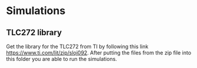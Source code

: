 # Simulations

## TLC272 library
Get the library for the TLC272 from TI by following this link https://www.ti.com/lit/zip/sloj092.
After putting the files from the zip file into this folder you are able to run the simulations.